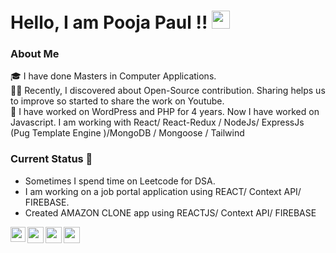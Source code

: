 # Hello, I am Pooja Paul !!  <img src="https://github.com/TheDudeThatCode/TheDudeThatCode/blob/master/Assets/Hi.gif" width="29px"> 

### About Me
🎓 I have done Masters in Computer Applications. <br/>
🤹‍♀️ Recently, I discovered about Open-Source contribution. Sharing helps us to improve so started to share the work on Youtube. <br/>
👩 I have worked on WordPress and PHP for 4 years. Now I have worked on Javascript.
I am working with React/ React-Redux / NodeJs/ ExpressJs (Pug Template Engine )/MongoDB / Mongoose / Tailwind 

### Current Status 🎇
- Sometimes I spend time on Leetcode for DSA.<br/>
- I am working on a job portal application using REACT/ Context API/ FIREBASE. <br/>
- Created AMAZON CLONE app using REACTJS/ Context API/ FIREBASE 
<a href="https://www.linkedin.com/in/pooja-paul-aa0aaba9/">
  <img align="left" width="24px" src="https://cdn.jsdelivr.net/npm/simple-icons@v3/icons/linkedin.svg"  />
</a>
<a href="https://twitter.com/brownbird135">
  <img align="left" width="26px" src="https://cdn.jsdelivr.net/npm/simple-icons@v3/icons/twitter.svg" />
</a>
<a href="mailto:poojapaul.92@gmail.com">
  <img align="left" width="26px" src="https://cdn.jsdelivr.net/npm/simple-icons@v3/icons/gmail.svg" />
</a>
<a href="https://www.youtube.com/channel/UCeNQcCZ-XFjGdxSI0K2E_TA">
  <img align="left" width="26px" src="https://cdn.jsdelivr.net/npm/simple-icons@v3/icons/youtube.svg" />
</a>




